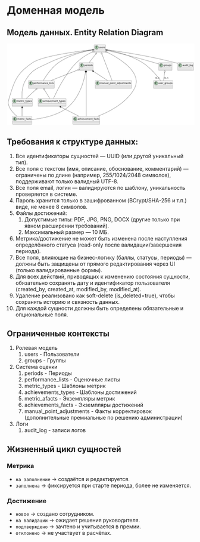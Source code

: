 # Доменная модель

## Модель данных. Entity Relation Diagram
![erd.png](uml/erd.png)

## Требования к структуре данных:

1. Все идентификаторы сущностей — UUID (или другой уникальный тип).
2. Все поля с текстом (имя, описание, обоснование, комментарий) — ограничены по длине (например, 255/1024/2048 символов), поддерживают только валидный UTF-8.
3. Все поля email, логин — валидируются по шаблону, уникальность проверяется в системе.
4. Пароль хранится только в зашифрованном (BCrypt/SHA-256 и т.п.) виде, не менее 8 символов.
5. Файлы достижений:
   1. Допустимые типы: PDF, JPG, PNG, DOCX (другие только при явном расширении требований).
   2. Максимальный размер — 10 МБ.
6. Метрика/достижение не может быть изменена после наступления определённого статуса (read-only после валидации/завершения периода).
7. Все поля, влияющие на бизнес-логику (баллы, статусы, периоды) — должны быть защищены от прямого редактирования через UI (только валидированные формы).
8. Для всех действий, приводящих к изменению состояния сущности, обязательно сохранять дату и идентификатор пользователя (created_by, created_at, modified_by, modified_at).
9. Удаление реализовано как soft-delete (is_deleted=true), чтобы сохранять историю и связность данных.
10. Для каждой сущности должны быть определены обязательные и опциональные поля.

## Ограниченные контексты

1. Ролевая модель 
   1. users - Пользователи
   2. groups - Группы
2. Система оценки
   1. periods - Периоды
   2. performance_lists - Оценочные листы
   3. metric_types - Шаблоны метрик
   4. achievements_types - Шаблоны достижений
   5. metric_аfacts - Экземпляры метрик
   6. achievements_facts - Экземпляры достижений
   7. manual_point_adjustments - Факты корректировок (дополнительные премиальные по решению администрации)
3. Логи
   1. audit_log - записи логов

## Жизненный цикл сущностей

### Метрика
- `на заполнение` → создаётся и редактируется.
- `заполнена` → фиксируется при старте периода, более не изменяется.

### Достижение
- `новое` → создано сотрудником.
- `на валидации` → ожидает решения руководителя.
- `подтверждено` → зачтено и учитывается в премии.
- `отклонено` → не участвует в расчётах.